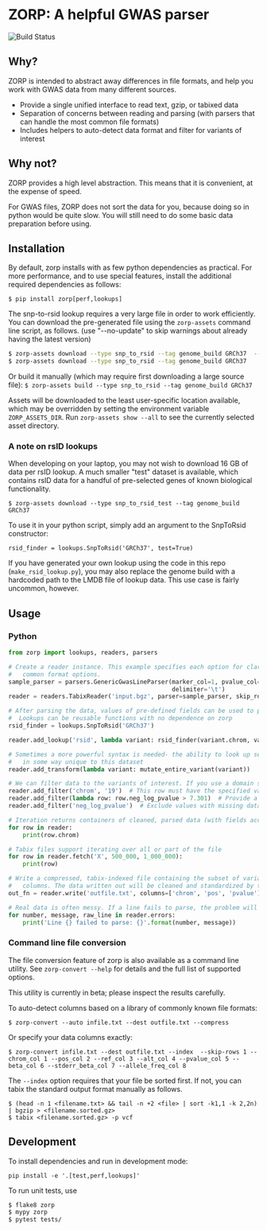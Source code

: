 # ZORP: A helpful GWAS parser

![Build Status](https://github.com/abought/zorp/workflows/Python%20unit%20tests/badge.svg?branch=develop)

## Why?
ZORP is intended to abstract away differences in file formats, and help you work with GWAS data from many 
different sources.

- Provide a single unified interface to read text, gzip, or tabixed data
- Separation of concerns between reading and parsing (with parsers that can handle the most common file formats)
- Includes helpers to auto-detect data format and filter for variants of interest 

## Why not?
ZORP provides a high level abstraction. This means that it is convenient, at the expense of speed.

For GWAS files, ZORP does not sort the data for you, because doing so in python would be quite slow. You will still 
need to do some basic data preparation before using.

## Installation
By default, zorp installs with as few python dependencies as practical. For more performance, and to use special
 features, install the additional required dependencies as follows: 

`$ pip install zorp[perf,lookups]`

The snp-to-rsid lookup requires a very large file in order to work efficiently. You can download the pre-generated file
using the `zorp-assets` command line script, as follows.
 (use "--no-update" to skip warnings about already having the latest version)

```bash
$ zorp-assets download --type snp_to_rsid --tag genome_build GRCh37  --no-update
$ zorp-assets download --type snp_to_rsid --tag genome_build GRCh37
```

Or build it manually (which may require first downloading a large source file):
`$ zorp-assets build --type snp_to_rsid --tag genome_build GRCh37`

Assets will be downloaded to the least user-specific location available, which may be overridden by setting the
 environment variable `ZORP_ASSETS_DIR`. Run `zorp-assets show --all` to see the currently selected asset directory.
 

### A note on rsID lookups
When developing on your laptop, you may not wish to download 16 GB of data per rsID lookup. A much smaller "test"
 dataset is available, which contains rsID data for a handful of pre-selected genes of known biological functionality.

`$ zorp-assets download --type snp_to_rsid_test --tag genome_build GRCh37`

To use it in your python script, simply add an argument to the SnpToRsid constructor: 

`rsid_finder = lookups.SnpToRsid('GRCh37', test=True)`

If you have generated your own lookup using the code in this repo (`make_rsid_lookup.py`), you may also replace 
the genome build with a hardcoded path to the LMDB file of lookup data. This use case is fairly uncommon, however.

## Usage
### Python
```python
from zorp import lookups, readers, parsers

# Create a reader instance. This example specifies each option for clarity, but sniffers are provided to auto-detect 
#   common format options.
sample_parser = parsers.GenericGwasLineParser(marker_col=1, pvalue_col=2, is_neg_log_pvalue=True,
                                              delimiter='\t')
reader = readers.TabixReader('input.bgz', parser=sample_parser, skip_rows=1, skip_errors=True)

# After parsing the data, values of pre-defined fields can be used to perform lookups for the value of one field
#  Lookups can be reusable functions with no dependence on zorp
rsid_finder = lookups.SnpToRsid('GRCh37')

reader.add_lookup('rsid', lambda variant: rsid_finder(variant.chrom, variant.pos, variant.ref, variant.alt))

# Sometimes a more powerful syntax is needed- the ability to look up several fields at once, or clean up parsed data 
#   in some way unique to this dataset 
reader.add_transform(lambda variant: mutate_entire_variant(variant))

# We can filter data to the variants of interest. If you use a domain specific parser, columns can be referenced by name
reader.add_filter('chrom', '19')  # This row must have the specified value for the "chrom" field
reader.add_filter(lambda row: row.neg_log_pvalue > 7.301)  # Provide a function that can operate on all parsed fields
reader.add_filter('neg_log_pvalue')  # Exclude values with missing data for the named field  

# Iteration returns containers of cleaned, parsed data (with fields accessible by name).
for row in reader:
    print(row.chrom)

# Tabix files support iterating over all or part of the file
for row in reader.fetch('X', 500_000, 1_000_000):
    print(row)

# Write a compressed, tabix-indexed file containing the subset of variants that match filters, choosing only specific 
#   columns. The data written out will be cleaned and standardized by the parser into a well-defined format. 
out_fn = reader.write('outfile.txt', columns=['chrom', 'pos', 'pvalue'], make_tabix=True)

# Real data is often messy. If a line fails to parse, the problem will be recorded.
for number, message, raw_line in reader.errors:
    print('Line {} failed to parse: {}'.format(number, message))

```

### Command line file conversion
The file conversion feature of zorp is also available as a command line utility. See `zorp-convert --help` for details
and the full list of supported options.

This utility is currently in beta; please inspect the results carefully.

To auto-detect columns based on a library of commonly known file formats:

`$ zorp-convert --auto infile.txt --dest outfile.txt --compress`

Or specify your data columns exactly: 

`$ zorp-convert infile.txt --dest outfile.txt --index  --skip-rows 1 --chrom_col 1 --pos_col 2 --ref_col 3 --alt_col 4 --pvalue_col 5 --beta_col 6 --stderr_beta_col 7 --allele_freq_col 8`

The `--index` option requires that your file be sorted first. If not, you can tabix the standard output format manually 
as follows.

```
$ (head -n 1 <filename.txt> && tail -n +2 <file> | sort -k1,1 -k 2,2n) | bgzip > <filename.sorted.gz>
$ tabix <filename.sorted.gz> -p vcf
```

## Development

To install dependencies and run in development mode:

`pip install -e '.[test,perf,lookups]'`

To run unit tests, use

```bash
$ flake8 zorp
$ mypy zorp
$ pytest tests/
```
